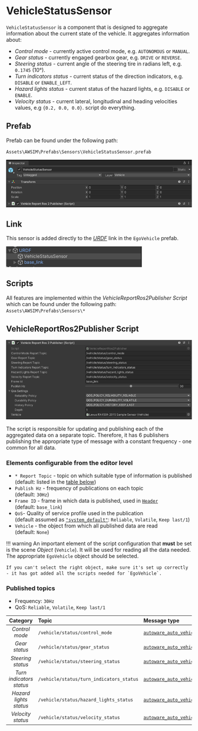 # VehicleStatusSensor
`VehicleStatusSensor` is a component that is designed to aggregate information about the current state of the vehicle.
It aggregates information about:

- *Control mode* - currently active control mode, e.g. `AUTONOMOUS` or `MANUAL`.
- *Gear status* - currently engaged gearbox gear, e.g. `DRIVE` or `REVERSE`.
- *Steering status* - current angle of the steering tire in radians left, e.g. `0.1745` (10&deg;).
- *Turn indicators status* - current status of the direction indicators, e.g. `DISABLE` or `ENABLE_LEFT`.
- *Hazard lights status* - current status of the hazard lights, e.g. `DISABLE` or `ENABLE`.
- *Velocity status* - current lateral, longitudinal and heading velocities values, e.g `{0.2, 0.0, 0.0}`.
 script do everything.

## Prefab
Prefab can be found under the following path:

```
Assets\AWSIM\Prefabs\Sensors\VehicleStatusSensor.prefab
```

![components](components.png)

## Link

This sensor is added directly to the [*URDF*](https://docs.ros.org/en/humble/Tutorials/Intermediate/URDF/URDF-Main.html) link in the `EgoVehicle` prefab.

![link](link.png)

## Scripts 

All features are implemented within the *VehicleReportRos2Publisher Script* which can be found under the following path: `Assets\AWSIM\Prefabs\Sensors\*`

## VehicleReportRos2Publisher Script
![script](script.png)

The script is responsible for updating and publishing each of the aggregated data on a separate topic.
Therefore, it has 6 publishers publishing the appropriate type of message with a constant frequency - one common for all data.

### Elements configurable from the editor level
- `* Report Topic` - topic on which suitable type of information is published<br>(default: listed in the [table below](#published-topics))
- `Publish Hz` - frequency of publications on each topic<br>(default: `30Hz`)
- `Frame ID` - frame in which data is published, used in [`Header`](https://docs.ros2.org/latest/api/std_msgs/msg/Header.html)<br>(default: `base_link`)
- `QoS`- Quality of service profile used in the publication<br>(default assumed as [`"system_default"`](https://docs.ros.org/en/humble/Concepts/About-Quality-of-Service-Settings.html): `Reliable`, `Volatile`, `Keep last/1`)
- `Vehicle` - the object from which all published data are read<br>(default: `None`)

!!! warning
    An important element of the script configuration that **must** be set is the scene *Object* (`Vehicle`).
    It will be used for reading all the data needed.
    The appropriate `EgoVehicle` object should be selected.

    If you can't select the right object, make sure it's set up correctly - it has got added all the scripts needed for `EgoVehicle`.

### Published topics
- Frequency: `30Hz`
- QoS: `Reliable`, `Volatile`, `Keep last/1`

|         Category         | Topic                                    | Message type                                                                                                                                                             | `frame_id`  |
| :----------------------: | :--------------------------------------- | :----------------------------------------------------------------------------------------------------------------------------------------------------------------------- | :---------: |
|      *Control mode*      | `/vehicle/status/control_mode`           | [`autoware_auto_vehicle_msgs/ControlModeReport`](https://github.com/tier4/autoware_auto_msgs/blob/tier4/main/autoware_auto_vehicle_msgs/msg/ControlModeReport.idl)       |      -      |
|      *Gear status*       | `/vehicle/status/gear_status`            | [`autoware_auto_vehicle_msgs/GearReport` ](https://github.com/tier4/autoware_auto_msgs/blob/tier4/main/autoware_auto_vehicle_msgs/msg/GearReport.idl)                    |      -      |
|    *Steering status*     | `/vehicle/status/steering_status`        | [`autoware_auto_vehicle_msgs/SteeringReport`](https://github.com/tier4/autoware_auto_msgs/blob/tier4/main/autoware_auto_vehicle_msgs/msg/SteeringReport.idl)             |      -      |
| *Turn indicators status* | `/vehicle/status/turn_indicators_status` | [`autoware_auto_vehicle_msgs/TurnIndicatorsReport`](https://github.com/tier4/autoware_auto_msgs/blob/tier4/main/autoware_auto_vehicle_msgs/msg/TurnIndicatorsReport.idl) |      -      |
|  *Hazard lights status*  | `/vehicle/status/hazard_lights_status`   | [`autoware_auto_vehicle_msgs/HazardLightsReport`](https://github.com/tier4/autoware_auto_msgs/blob/tier4/main/autoware_auto_vehicle_msgs/msg/HazardLightsReport.idl)     |      -      |
|    *Velocity status*     | `/vehicle/status/velocity_status`        | [`autoware_auto_vehicle_msgs/VelocityReport`](https://github.com/tier4/autoware_auto_msgs/blob/tier4/main/autoware_auto_vehicle_msgs/msg/VelocityReport.idl)             | `base_line` |

